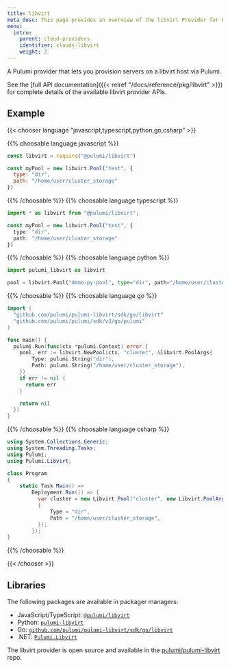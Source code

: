 ```yaml
---
title: libvirt
meta_desc: This page provides an overview of the libvirt Provider for Pulumi.
menu:
  intro:
    parent: cloud-providers
    identifier: clouds-libvirt
    weight: 2
---
```


A Pulumi provider that lets you provision servers on a libvirt host via Pulumi.

See the [full API documentation]({{< relref "/docs/reference/pkg/libvirt" >}}) for complete details of the available libvirt provider APIs.

## Example

{{< chooser language "javascript,typescript,python,go,csharp" >}}

{{% choosable language javascript %}}

```javascript
const libvirt = require("@pulumi/libvirt")

const myPool = new libvirt.Pool("test", {
  type: "dir",
  path: "/home/user/cluster_storage"
})
```

{{% /choosable %}}
{{% choosable language typescript %}}

```typescript
import * as libvirt from "@pulumi/libvirt";

const myPool = new libvirt.Pool("test", {
  type: "dir",
  path: "/home/user/cluster_storage"
})
```

{{% /choosable %}}
{{% choosable language python %}}

```python
import pulumi_libvirt as libvirt

pool = libvirt.Pool("demo-py-pool", type="dir", path="/home/user/cluster_storage")
```

{{% /choosable %}}
{{% choosable language go %}}

```go
import (
  "github.com/pulumi/pulumi-libvirt/sdk/go/libvirt"
  "github.com/pulumi/pulumi/sdk/v3/go/pulumi"
)

func main() {
  pulumi.Run(func(ctx *pulumi.Context) error {
    pool, err := libvirt.NewPool(ctx, "cluster", &libvirt.PoolArgs{
        Type: pulumi.String("dir"),
        Path: pulumi.String("/home/user/cluster_storage"),
    })
    if err != nil {
      return err
    }

    return nil
  })
}
```

{{% /choosable %}}
{{% choosable language csharp %}}

```csharp
using System.Collections.Generic;
using System.Threading.Tasks;
using Pulumi;
using Pulumi.Libvirt;

class Program
{
    static Task Main() =>
        Deployment.Run(() => {
          var cluster = new Libvirt.Pool("cluster", new Libvirt.PoolArgs
          {
              Type = "dir",
              Path = "/home/user/cluster_storage",
          });
        });
}
```

{{% /choosable %}}

{{< /chooser >}}

## Libraries

The following packages are available in packager managers:

* JavaScript/TypeScript: [`@pulumi/libvirt`](https://www.npmjs.com/package/@pulumi/libvirt)
* Python: [`pulumi-libvirt`](https://pypi.org/project/pulumi-libvirt/)
* Go: [`github.com/pulumi/pulumi-libvirt/sdk/go/libvirt`](https://github.com/pulumi/pulumi-libvirt)
* .NET: [`Pulumi.Libvirt`](https://www.nuget.org/packages/Pulumi.Libvirt)

The libvirt provider is open source and available in the [pulumi/pulumi-libvirt](https://github.com/pulumi/pulumi-libvirt) repo.
